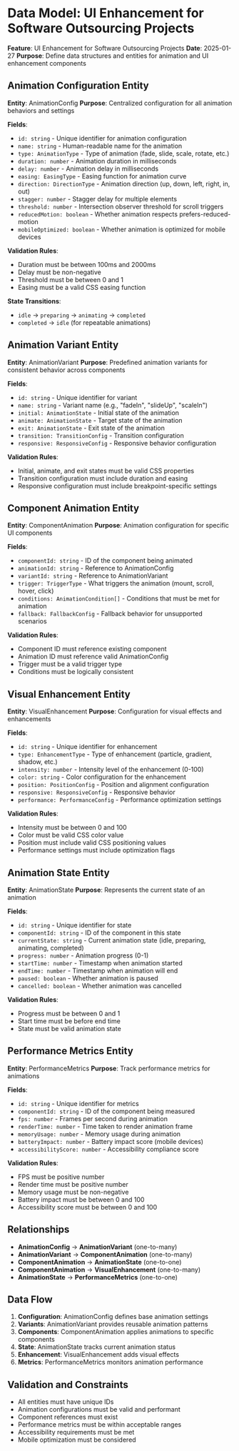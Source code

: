# Data Model: UI Enhancement for Software Outsourcing Projects

**Feature**: UI Enhancement for Software Outsourcing Projects
**Date**: 2025-01-27
**Purpose**: Define data structures and entities for animation and UI enhancement components

## Animation Configuration Entity

**Entity**: AnimationConfig
**Purpose**: Centralized configuration for all animation behaviors and settings

**Fields**:
- `id: string` - Unique identifier for animation configuration
- `name: string` - Human-readable name for the animation
- `type: AnimationType` - Type of animation (fade, slide, scale, rotate, etc.)
- `duration: number` - Animation duration in milliseconds
- `delay: number` - Animation delay in milliseconds
- `easing: EasingType` - Easing function for animation curve
- `direction: DirectionType` - Animation direction (up, down, left, right, in, out)
- `stagger: number` - Stagger delay for multiple elements
- `threshold: number` - Intersection observer threshold for scroll triggers
- `reducedMotion: boolean` - Whether animation respects prefers-reduced-motion
- `mobileOptimized: boolean` - Whether animation is optimized for mobile devices

**Validation Rules**:
- Duration must be between 100ms and 2000ms
- Delay must be non-negative
- Threshold must be between 0 and 1
- Easing must be a valid CSS easing function

**State Transitions**:
- `idle` → `preparing` → `animating` → `completed`
- `completed` → `idle` (for repeatable animations)

## Animation Variant Entity

**Entity**: AnimationVariant
**Purpose**: Predefined animation variants for consistent behavior across components

**Fields**:
- `id: string` - Unique identifier for variant
- `name: string` - Variant name (e.g., "fadeIn", "slideUp", "scaleIn")
- `initial: AnimationState` - Initial state of the animation
- `animate: AnimationState` - Target state of the animation
- `exit: AnimationState` - Exit state of the animation
- `transition: TransitionConfig` - Transition configuration
- `responsive: ResponsiveConfig` - Responsive behavior configuration

**Validation Rules**:
- Initial, animate, and exit states must be valid CSS properties
- Transition configuration must include duration and easing
- Responsive configuration must include breakpoint-specific settings

## Component Animation Entity

**Entity**: ComponentAnimation
**Purpose**: Animation configuration for specific UI components

**Fields**:
- `componentId: string` - ID of the component being animated
- `animationId: string` - Reference to AnimationConfig
- `variantId: string` - Reference to AnimationVariant
- `trigger: TriggerType` - What triggers the animation (mount, scroll, hover, click)
- `conditions: AnimationCondition[]` - Conditions that must be met for animation
- `fallback: FallbackConfig` - Fallback behavior for unsupported scenarios

**Validation Rules**:
- Component ID must reference existing component
- Animation ID must reference valid AnimationConfig
- Trigger must be a valid trigger type
- Conditions must be logically consistent

## Visual Enhancement Entity

**Entity**: VisualEnhancement
**Purpose**: Configuration for visual effects and enhancements

**Fields**:
- `id: string` - Unique identifier for enhancement
- `type: EnhancementType` - Type of enhancement (particle, gradient, shadow, etc.)
- `intensity: number` - Intensity level of the enhancement (0-100)
- `color: string` - Color configuration for the enhancement
- `position: PositionConfig` - Position and alignment configuration
- `responsive: ResponsiveConfig` - Responsive behavior
- `performance: PerformanceConfig` - Performance optimization settings

**Validation Rules**:
- Intensity must be between 0 and 100
- Color must be valid CSS color value
- Position must include valid CSS positioning values
- Performance settings must include optimization flags

## Animation State Entity

**Entity**: AnimationState
**Purpose**: Represents the current state of an animation

**Fields**:
- `id: string` - Unique identifier for state
- `componentId: string` - ID of the component in this state
- `currentState: string` - Current animation state (idle, preparing, animating, completed)
- `progress: number` - Animation progress (0-1)
- `startTime: number` - Timestamp when animation started
- `endTime: number` - Timestamp when animation will end
- `paused: boolean` - Whether animation is paused
- `cancelled: boolean` - Whether animation was cancelled

**Validation Rules**:
- Progress must be between 0 and 1
- Start time must be before end time
- State must be valid animation state

## Performance Metrics Entity

**Entity**: PerformanceMetrics
**Purpose**: Track performance metrics for animations

**Fields**:
- `id: string` - Unique identifier for metrics
- `componentId: string` - ID of the component being measured
- `fps: number` - Frames per second during animation
- `renderTime: number` - Time taken to render animation frame
- `memoryUsage: number` - Memory usage during animation
- `batteryImpact: number` - Battery impact score (mobile devices)
- `accessibilityScore: number` - Accessibility compliance score

**Validation Rules**:
- FPS must be positive number
- Render time must be positive number
- Memory usage must be non-negative
- Battery impact must be between 0 and 100
- Accessibility score must be between 0 and 100

## Relationships

- **AnimationConfig** → **AnimationVariant** (one-to-many)
- **AnimationVariant** → **ComponentAnimation** (one-to-many)
- **ComponentAnimation** → **AnimationState** (one-to-one)
- **ComponentAnimation** → **VisualEnhancement** (one-to-many)
- **AnimationState** → **PerformanceMetrics** (one-to-one)

## Data Flow

1. **Configuration**: AnimationConfig defines base animation settings
2. **Variants**: AnimationVariant provides reusable animation patterns
3. **Components**: ComponentAnimation applies animations to specific components
4. **State**: AnimationState tracks current animation status
5. **Enhancement**: VisualEnhancement adds visual effects
6. **Metrics**: PerformanceMetrics monitors animation performance

## Validation and Constraints

- All entities must have unique IDs
- Animation configurations must be valid and performant
- Component references must exist
- Performance metrics must be within acceptable ranges
- Accessibility requirements must be met
- Mobile optimization must be considered
